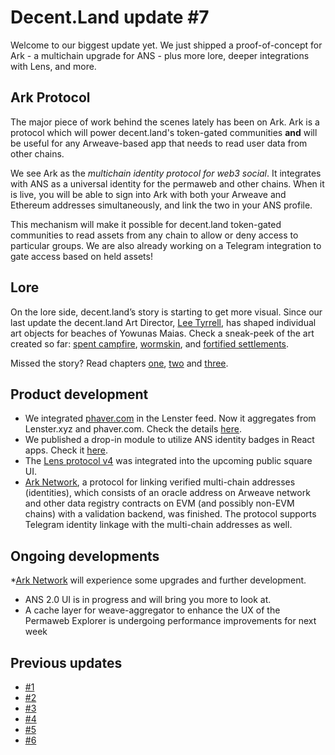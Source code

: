 # Decent.Land update #7

Welcome to our biggest update yet. We just shipped a proof-of-concept for Ark - a multichain upgrade for ANS - plus more lore, deeper integrations with Lens, and more.

## Ark Protocol
The major piece of work behind the scenes lately has been on Ark. Ark is a protocol which will power decent.land's token-gated communities **and** will be useful for any Arweave-based app that needs to read user data from other chains.

We see Ark as the _multichain identity protocol for web3 social_. It integrates with ANS as a universal identity for the permaweb and other chains. When it is live, you will be able to sign into Ark with both your Arweave and Ethereum addresses simultaneously, and link the two in your ANS profile.

This mechanism will make it possible for decent.land token-gated communities to read assets from any chain to allow or deny access to particular groups. We are also already working on a Telegram integration to gate access based on held assets!

## Lore
On the lore side, decent.land’s story is starting to get more visual. Since our last update the decent.land Art Director, [Lee Tyrrell](https://twitter.com/GreenT128), has shaped individual art objects for beaches of Yowunas Maias. Check a sneak-peek of the art created so far: [spent campfire](https://github.com/decentldotland/decentldotland.github.io/blob/main/img/spent_campfire.jpg?raw=true), [wormskin](https://twitter.com/GreenT128/status/1534113121958338560?t=dCctOGkv88odoS9cRGJBRw&s=19), and [fortified settlements](https://twitter.com/GreenT128/status/1535817353111420929?t=8J0Zj8ELC9gf-B-xghu4yw&s=19).
 
Missed the story? Read chapters [one](https://leetyrrell.medium.com/a-decent-land-chapter-one-ae611cdd4e08), [two](https://leetyrrell.medium.com/a-decent-land-chapter-two-f489272e3c69) and [three](https://leetyrrell.medium.com/a-decent-land-chapter-three-abd06717b599).

## Product development

* We integrated [phaver.com](https://phaver.com/) in the Lenster feed. Now it aggregates from Lenster.xyz and phaver.com. Check the details [here](https://github.com/decentldotland/weave-aggregator/releases/tag/v0.3.4).
* We published a drop-in module to utilize ANS identity badges in React apps. Check it [here](https://github.com/nanofuxion/ans-for-all). 
* The [Lens protocol v4](https://github.com/decentldotland/public-square-ui/pull/4) was integrated into the upcoming public square UI. 
* [Ark Network](https://github.com/decentldotland/ark-network), a protocol for linking verified multi-chain addresses (identities), which consists of an oracle address on Arweave network and other data registry contracts on EVM (and possibly non-EVM chains) with a validation backend, was finished. The protocol supports Telegram identity linkage with the multi-chain addresses as well.

## Ongoing developments

*[Ark Network](https://github.com/decentldotland/ark-network) will experience some upgrades and further development.
* ANS 2.0 UI is in progress and will bring you more to look at.
* A cache layer for weave-aggregator to enhance the UX of the Permaweb Explorer is  undergoing performance improvements for next week

## Previous updates
* [#1](https://blog.decent.land/2022/04/11/decentland-update-1.html) 
* [#2](https://blog.decent.land/2022/04/25/decentland-update-2.html)
* [#3](https://blog.decent.land/2022/05/06/decentland-update-3.html)
* [#4](https://blog.decent.land/2022/05/13/decentland-update-4.html)
* [#5](https://blog.decent.land/2022/05/24/decentland-update-5.html)
* [#6](https://blog.decent.land/2022/06/03/decentland-update-6.html)
